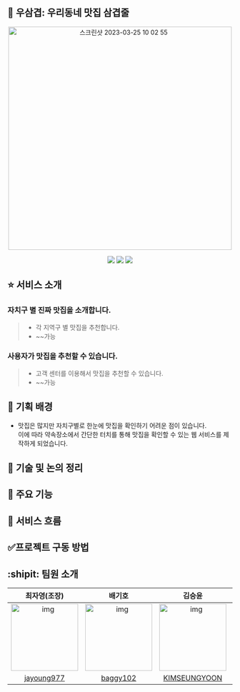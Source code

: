 ## :dart: 우삼겹: 우리동네 맛집 삼겹줄
<p align='center'>
<img width="500" alt="스크린샷 2023-03-25 10 02 55" src="https://user-images.githubusercontent.com/61008837/227673600-70a5ac8b-8d7d-4507-b36a-108fe140d386.png">


</p>

<p align='center'>
    <img src="https://img.shields.io/badge/EJS-962300?style=flat-square&logo=ejs&logoColor=white"/>
    <img src="https://img.shields.io/badge/CSS3-1572B6?style=flat-square&logo=css3&logoColor=white"/>
    <img src="https://img.shields.io/badge/JavaScript-F7DF1E?style=flat-square&logo=javascript&logoColor=black"/>
 
</p>

## :star: 서비스 소개  
### 자치구 별 진짜 맛집을 소개합니다.
> - 각 지역구 별 맛집을 추천합니다.
> - ~~가능
### 사용자가 맛집을 추천할 수 있습니다.
> - 고객 센터를 이용해서 맛집을 추천할 수 있습니다.
> - ~~가능


## :mag_right: 기획 배경
- 맛집은 많지만 자치구별로 한눈에 맛집을 확인하기 어려운 점이 있습니다. </br>
이에 따라 약속장소에서 간단한 터치를 통해 맛집을 확인할 수 있는 웹 서비스를 제작하게 되었습니다. 


## :speech_balloon: 기술 및 논의 정리

## :open_file_folder: 주요 기능

## :arrows_counterclockwise: 서비스 흐름

## :white_check_mark:프로젝트 구동 방법

## :shipit: 팀원 소개

|                                                       최자영(조장)                                                       |                                                                         배기호                                                                         |                                                       김승윤                                                       |                                                       구교민                                                       |
| :---------------------------------------------------------------------------------------------------------------------: | :---------------------------------------------------------------------------------------------------------------------------------------------------------: | :---------------------------------------------------------------------------------------------------------------------: | :---------------------------------------------------------------------------------------------------------------------: |
| <img src="https://lh3.googleusercontent.com/fife/AMPSemc2lv9cqdwRvLl4k0k68NN8OL4MZmSTGFw_yhSxHrS7-eUoeqClgg1ZoI_NPvjbkOSsBwgYdMltcbGjbDvrzBolTY2FqPFx93mq9YsMOJZCtPl5RdzJX_MEpgTanpuhIVQ2Oiwk3XlRUKC1f4ZaFSvs3ehU7nts8mbWeZr_YGAdZ2QmsOi9jMUkykHhm93D8GhrVsLtAcL4qZx0sc-ojjyCEqJ9CUzLqIcCsJnTIfDGuGK_QeE7u9pSqKjqRWiXp2tix26OANfIQNudZKEwFc4UePl6cp3v1JJLCxRtN1-JsDSLXGqUQ8vTCRylKQUiN6IGR3Y5Vv_aPXDkODlBJ3oBIUvc2Yc-yiAnZdfQyi6QYjp5FEt0dPysvqVZ54n66YokoVQ_qnLfXo28Ldb3gtO5zeDUQIoFD3BsMSt1qsSVREnZLrq6XMAcxIh-xDeL-HI1fI91vkKRRstCkReTH8wzVuyC2BptO8nLjlM0lgMNLYMaQ6gyyUBCkx3IMuOgydFp26LzaYGt_APbI2zbT5k-F2gUtfO2Ew3AptSkbH-awTkwUrwARYzHGJJ18AROun80A5mjp9Fs6MxhQe_367hI7rHFbiN0Vt__dKi-omDqEAaPLD3Zd56T4DiQjg7iVZps9xY6fesV83_4OLt83wrWyDM9dCPRjQJ_xHr0QPV95-TVpmDfdIU219ZYVd9JkN61cvk_vBHvHA8q3V8J4EjqRf22ZzLDwj1tmkCvjkIH02fbVQUHEiewCsHsbZN825HxKrX77BwjuhcxGTTiL_29O24yrjbVJ2WR9ICsgwbURoatrfeJLJ5jEHbhR1in3AtihIqa338zt0r4y0BRt_Juss8ruhMHMQq4tl7r1ELG0fFLTs6wM_omLrKywGYKVdOkB51cGoMyf6JqdJ7ijnjof6a62zK0dJzLVxzOh-CbiugMTvR9M9bJZlFK3UetanHVm4XPlTxxW-AnO8ujB2_yZRaVYxM3XDZ-jEgqDcfdJ9Qmg8RQBKvkgvJjuC0OP2tqWD-8rabYL060VIRQB3r3D8tYAjC_e97fm-2HgvSU0ZInZ48yFuOuRkfQNV1sNTgFT7Kddgn7Ad8emMBTNvqeIVZpcSZoa78GGk-D35tjrY9LKd34DSQJC_8x91gCjVrvn6o0Qpj7n4biWre1C7dAnsVZFRMOZpqXhRFUUWUgoOt2i5ttQ1fJ39E6t-ueruYSJe2UkmeIHJgJ0CxWlt0Jig-rxLV9vnt-SiSX3vwpapwNGGavXXiOlOVoV3CtUERDw5Qt36ifWe-DwGNLtn2ekRNbJMt-2Gt2LLam75lljnqyFO9cmIwBIRq1EYQ9xKH34wr9FU6uIvwj_fZY-IbbPRpSmrm7BgnRDfqJOMGZC8TprKFbzXbOSgg1aiVYwPeH2JhAuo29Qovladv8hKl4OpGjiEbJqUgcvA4f87yBpukUFPiBZ7wLx3sBnBNCruTmZpxHAtU8rFuMhuWrqA=w1919-h969" alt="img" height="150px" width="150px" /> | <img src="https://avatars.githubusercontent.com/u/127190426?v=4" alt="img" height="150px" width="150px" /> | <img src="http://drive.google.com/uc?export=view&id=1J4E0u3y9uFBzb8ttt8WvVYTImascdJcv" alt="img" height="150px" width="150px" /> | <img src="https://avatars.githubusercontent.com/u/68095455?v=4" alt="img" height="150px" width="150px" /> |
|                                      [jayoung977](https://github.com/jayoung977)                                     |                                                           [baggy102](https://github.com/baggy102)                                                           |                                            [KIMSEUNGYOON](https://github.com/KIMSEUNGYOON)                                            |                                  [kiyomin0615](https://github.com/kiyomin0615)                                  |
